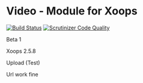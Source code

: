 # Video - Module for Xoops

[![Build Status](https://scrutinizer-ci.com/g/txmodxoops/video/badges/build.png?b=master)](https://scrutinizer-ci.com/g/txmodxoops/video/build-status/master)
[![Scrutinizer Code Quality](https://scrutinizer-ci.com/g/txmodxoops/video/badges/quality-score.png?b=master)](https://scrutinizer-ci.com/g/txmodxoops/video/?branch=master)

Beta 1 

Xoops 2.5.8 

Upload (Test)

Url work fine
